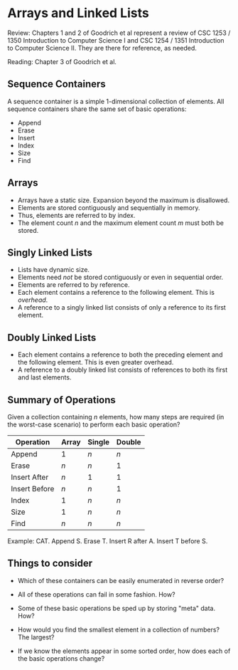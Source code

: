 # Arrays and Linked Lists

Review: Chapters 1 and 2 of Goodrich et al represent a review of CSC 1253 / 1350 Introduction to Computer Science I and CSC 1254 / 1351 Introduction to Computer Science II. They are there for reference, as needed.

Reading: Chapter 3 of Goodrich et al.

## Sequence Containers

A sequence container is a simple 1-dimensional collection of elements. All sequence containers share the same set of basic operations:

- Append
- Erase
- Insert
- Index
- Size
- Find

## Arrays

- Arrays have a static size. Expansion beyond the maximum is disallowed.
- Elements are stored contiguously and sequentially in memory.
- Thus, elements are referred to by index.
- The element count $n$ and the maximum element count $m$ must both be stored.

## Singly Linked Lists

- Lists have dynamic size.
- Elements need *not* be stored contiguously or even in sequential order.
- Elements are referred to by reference.
- Each element contains a reference to the following element. This is *overhead*.
- A reference to a singly linked list consists of only a reference to its first element.

## Doubly Linked Lists

- Each element contains a reference to both the preceding element and the following element. This is even greater overhead.
- A reference to a doubly linked list consists of references to both its first and last elements.

## Summary of Operations

Given a collection containing $n$ elements, how many steps are required (in the worst-case scenario) to perform each basic operation?

| Operation     | Array   | Single  | Double  |
| ------------- | ------- | ------- | ------- |
| Append        |   1     |   $n$   |   $n$   |
| Erase         |  $n$    |   $n$   |    1    |
| Insert After  |  $n$    |    1    |    1    |
| Insert Before |  $n$    |   $n$   |    1    |
| Index         |   1     |   $n$   |   $n$   |
| Size          |   1     |   $n$   |   $n$   |
| Find          |  $n$    |   $n$   |   $n$   |

Example: CAT. Append S. Erase T. Insert R after A. Insert T before S.

## Things to consider

- Which of these containers can be easily enumerated in reverse order?

- All of these operations can fail in some fashion. How?

- Some of these basic operations be sped up by storing "meta" data. How?

- How would you find the smallest element in a collection of numbers? The largest?

- If we know the elements appear in some sorted order, how does each of the basic operations change?
